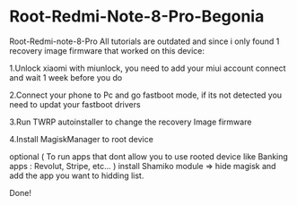 # Root-Redmi-Note-8-Pro-Begonia


Root-Redmi-note-8-Pro
All tutorials are outdated and since i only found 1 recovery image firmware that worked on this device:

1.Unlock xiaomi with miunlock, you need to add your miui account connect and wait 1 week before you do

2.Connect your phone to Pc and go fastboot mode, if its not detected you need to updat your fastboot drivers

3.Run TWRP autoinstaller to change the recovery Image firmware

4.Install MagiskManager to root device


optional ( To run apps that dont allow you to use rooted device like Banking apps : Revolut, Stripe, etc... ) install Shamiko module => hide magisk and add the app you want to hidding list.

Done!
